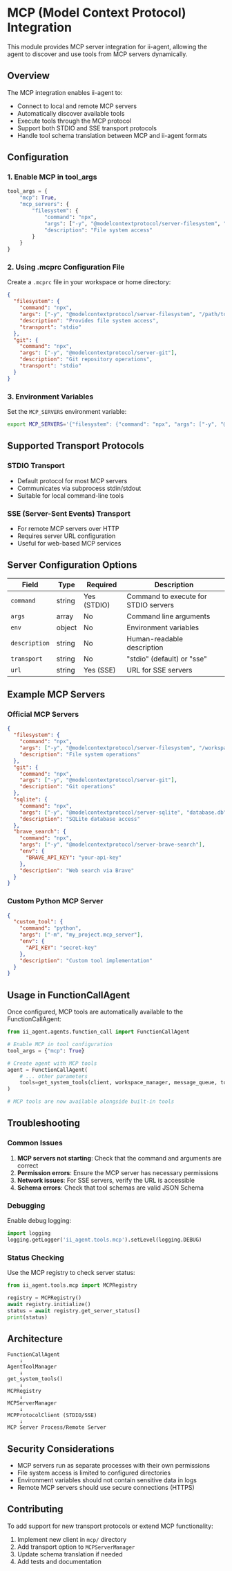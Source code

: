 # MCP (Model Context Protocol) Integration

This module provides MCP server integration for ii-agent, allowing the agent to discover and use tools from MCP servers dynamically.

## Overview

The MCP integration enables ii-agent to:
- Connect to local and remote MCP servers
- Automatically discover available tools
- Execute tools through the MCP protocol
- Support both STDIO and SSE transport protocols
- Handle tool schema translation between MCP and ii-agent formats

## Configuration

### 1. Enable MCP in tool_args

```python
tool_args = {
    "mcp": True,
    "mcp_servers": {
        "filesystem": {
            "command": "npx",
            "args": ["-y", "@modelcontextprotocol/server-filesystem", "/allowed/path"],
            "description": "File system access"
        }
    }
}
```

### 2. Using .mcprc Configuration File

Create a `.mcprc` file in your workspace or home directory:

```json
{
  "filesystem": {
    "command": "npx",
    "args": ["-y", "@modelcontextprotocol/server-filesystem", "/path/to/directory"],
    "description": "Provides file system access",
    "transport": "stdio"
  },
  "git": {
    "command": "npx", 
    "args": ["-y", "@modelcontextprotocol/server-git"],
    "description": "Git repository operations",
    "transport": "stdio"
  }
}
```

### 3. Environment Variables

Set the `MCP_SERVERS` environment variable:

```bash
export MCP_SERVERS='{"filesystem": {"command": "npx", "args": ["-y", "@modelcontextprotocol/server-filesystem", "/path"]}}'
```

## Supported Transport Protocols

### STDIO Transport
- Default protocol for most MCP servers
- Communicates via subprocess stdin/stdout
- Suitable for local command-line tools

### SSE (Server-Sent Events) Transport
- For remote MCP servers over HTTP
- Requires server URL configuration
- Useful for web-based MCP services

## Server Configuration Options

| Field | Type | Required | Description |
|-------|------|----------|-------------|
| `command` | string | Yes (STDIO) | Command to execute for STDIO servers |
| `args` | array | No | Command line arguments |
| `env` | object | No | Environment variables |
| `description` | string | No | Human-readable description |
| `transport` | string | No | "stdio" (default) or "sse" |
| `url` | string | Yes (SSE) | URL for SSE servers |

## Example MCP Servers

### Official MCP Servers

```json
{
  "filesystem": {
    "command": "npx",
    "args": ["-y", "@modelcontextprotocol/server-filesystem", "/workspace"],
    "description": "File system operations"
  },
  "git": {
    "command": "npx",
    "args": ["-y", "@modelcontextprotocol/server-git"],
    "description": "Git operations"
  },
  "sqlite": {
    "command": "npx",
    "args": ["-y", "@modelcontextprotocol/server-sqlite", "database.db"],
    "description": "SQLite database access"
  },
  "brave_search": {
    "command": "npx",
    "args": ["-y", "@modelcontextprotocol/server-brave-search"],
    "env": {
      "BRAVE_API_KEY": "your-api-key"
    },
    "description": "Web search via Brave"
  }
}
```

### Custom Python MCP Server

```json
{
  "custom_tool": {
    "command": "python",
    "args": ["-m", "my_project.mcp_server"],
    "env": {
      "API_KEY": "secret-key"
    },
    "description": "Custom tool implementation"
  }
}
```

## Usage in FunctionCallAgent

Once configured, MCP tools are automatically available to the FunctionCallAgent:

```python
from ii_agent.agents.function_call import FunctionCallAgent

# Enable MCP in tool configuration
tool_args = {"mcp": True}

# Create agent with MCP tools
agent = FunctionCallAgent(
    # ... other parameters
    tools=get_system_tools(client, workspace_manager, message_queue, tool_args)
)

# MCP tools are now available alongside built-in tools
```

## Troubleshooting

### Common Issues

1. **MCP servers not starting**: Check that the command and arguments are correct
2. **Permission errors**: Ensure the MCP server has necessary permissions
3. **Network issues**: For SSE servers, verify the URL is accessible
4. **Schema errors**: Check that tool schemas are valid JSON Schema

### Debugging

Enable debug logging:

```python
import logging
logging.getLogger('ii_agent.tools.mcp').setLevel(logging.DEBUG)
```

### Status Checking

Use the MCP registry to check server status:

```python
from ii_agent.tools.mcp import MCPRegistry

registry = MCPRegistry()
await registry.initialize()
status = await registry.get_server_status()
print(status)
```

## Architecture

```
FunctionCallAgent
    ↓
AgentToolManager
    ↓
get_system_tools()
    ↓
MCPRegistry
    ↓
MCPServerManager
    ↓
MCPProtocolClient (STDIO/SSE)
    ↓
MCP Server Process/Remote Server
```

## Security Considerations

- MCP servers run as separate processes with their own permissions
- File system access is limited to configured directories
- Environment variables should not contain sensitive data in logs
- Remote MCP servers should use secure connections (HTTPS)

## Contributing

To add support for new transport protocols or extend MCP functionality:

1. Implement new client in `mcp/` directory
2. Add transport option to `MCPServerManager`
3. Update schema translation if needed
4. Add tests and documentation